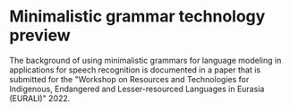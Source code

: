 # Minimalistic grammar technology preview

The background of using minimalistic grammars for language modeling in applications for speech recognition is
documented in a paper that is submitted for the "Workshop on Resources and Technologies for Indigenous, 
Endangered and Lesser-resourced Languages in Eurasia (EURALI)" 2022. 
